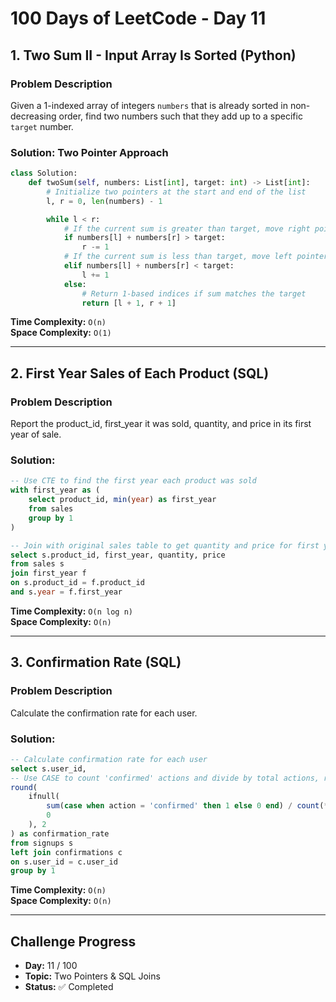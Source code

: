 
# 100 Days of LeetCode - Day 11

## 1. Two Sum II - Input Array Is Sorted (Python)

### Problem Description
Given a 1-indexed array of integers `numbers` that is already sorted in non-decreasing order, find two numbers such that they add up to a specific `target` number.

### Solution: Two Pointer Approach

```python
class Solution:
    def twoSum(self, numbers: List[int], target: int) -> List[int]:
        # Initialize two pointers at the start and end of the list
        l, r = 0, len(numbers) - 1 

        while l < r:
            # If the current sum is greater than target, move right pointer left
            if numbers[l] + numbers[r] > target:
                r -= 1 
            # If the current sum is less than target, move left pointer right
            elif numbers[l] + numbers[r] < target:
                l += 1 
            else:
                # Return 1-based indices if sum matches the target
                return [l + 1, r + 1]
```

**Time Complexity:** `O(n)`  
**Space Complexity:** `O(1)`  

---

## 2. First Year Sales of Each Product (SQL)

### Problem Description
Report the product_id, first_year it was sold, quantity, and price in its first year of sale.

### Solution:

```sql
-- Use CTE to find the first year each product was sold
with first_year as (
    select product_id, min(year) as first_year
    from sales
    group by 1
)

-- Join with original sales table to get quantity and price for first year
select s.product_id, first_year, quantity, price
from sales s
join first_year f
on s.product_id = f.product_id
and s.year = f.first_year
```

**Time Complexity:** `O(n log n)`  
**Space Complexity:** `O(n)`  

---

## 3. Confirmation Rate (SQL)

### Problem Description
Calculate the confirmation rate for each user.

### Solution:

```sql
-- Calculate confirmation rate for each user
select s.user_id,
-- Use CASE to count 'confirmed' actions and divide by total actions, rounded to 2 decimals
round(
    ifnull(
        sum(case when action = 'confirmed' then 1 else 0 end) / count(*),
        0
    ), 2
) as confirmation_rate
from signups s 
left join confirmations c
on s.user_id = c.user_id
group by 1
```

**Time Complexity:** `O(n)`  
**Space Complexity:** `O(n)`  

---

## Challenge Progress

- **Day:** 11 / 100  
- **Topic:** Two Pointers & SQL Joins  
- **Status:** ✅ Completed
